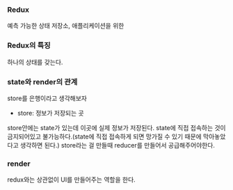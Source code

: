 ### Redux
예측 가능한 상태 저장소, 애플리케이션을 위한

### Redux의 특징
하나의 상태를 갖는다.

### state와 render의 관계
store를 은행이라고 생각해보자
* store: 정보가 저장되는 곳

store안에는 state가 있는데 이곳에 실제 정보가 저장된다.
state에 직접 접속하는 것이 금지되어있고 불가능하다.(state에 직접 접속하게 되면 망가질 수 있기 때문에 막아놓았다고 생각하면 된다.)
store라는 걸 만들때 reducer를 만들어서 공급해주어야한다.

### render
redux와는 상관없이 UI를 만들어주는 역할을 한다.
